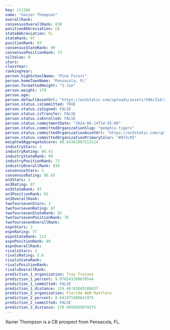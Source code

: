 ```yaml
---
key: 111184
name: "Xavier Thompson"
overallRank: 
consensusOverallRank: 830
positionAbbreviation: CB
stateAbbreviation: FL
stateRank: 97
positionRank: 83
consensusStateRank: 99
consensusPositionRank: 73
nilValue: 0
stars: 
classYear: 
rankingYear: 
person.highSchoolName: "Pine Forest"
person.homeTownName: "Pensacola, FL"
person.formattedHeight: "2-Jun"
person.weight: 170
person.age: 
person.defaultAssetUrl: "https://on3static.com/uploads/assets/596/214/214596.png"
person.status.isCommitted: TRUE
person.status.isSigned: FALSE
person.status.isTransfer: FALSE
person.status.isEnrolled: FALSE
person.status.commitmentDate: "2024-06-14T14:55:00"
person.status.committedOrganizationSlug: "memphis-tigers"
person.status.committedOrganizationAssetUrl: "https://on3static.com/uploads/assets/24/150/150024.svg"
person.status.committedOrganizationPrimaryColor: "#073c95"
weightedAggregateScore: 86.64381967213114
industryStars: 3
industryRating: 86.43
industryStateRank: 99
industryPositionRank: 73
industryOverallRank: 830
consensusStars: 3
consensusRating: 86.43
on3Stars: 3
on3Rating: 87
on3StateRank: 97
on3PositionRank: 83
on3OverallRank: 
twofoursevenStars: 3
twofoursevenRating: 87
twofoursevenStateRank: 92
twofoursevenPositionRank: 76
twofoursevenOverallRank: 
espnStars: 3
espnRating: 77
espnStateRank: 112
espnPositionRank: 89
espnOverallRank: 
rivalsStars: 3
rivalsRating: 5.6
rivalsStateRank: 
rivalsPositionRank: 
rivalsOverallRank: 
prediction_1_organization: Troy Trojans
prediction_1_percent: 9.876543209876544
prediction_1_committed: FALSE
prediction_1_distance: 119.46743845388437
prediction_2_organization: Florida A&M Rattlers
prediction_2_percent: 8.641975308641975
prediction_2_committed: FALSE
prediction_2_distance: 176.9059589979275
---
```

Xavier Thompson is a CB prospect from Pensacola, FL.